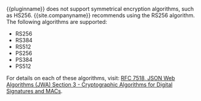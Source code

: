 {{pluginname}} does not support symmetrical encryption algorithms, such as HS256. {{site.companyname}} recommends using the RS256 algorithm. The following algorithms are supported:

- RS256
- RS384
- RS512
- PS256
- PS384
- PS512

For details on each of these algorithms, visit: [RFC 7518, JSON Web Algorithms (JWA) Section 3 - Cryptographic Algorithms for Digital Signatures and MACs](https://tools.ietf.org/html/rfc7518#section-3).